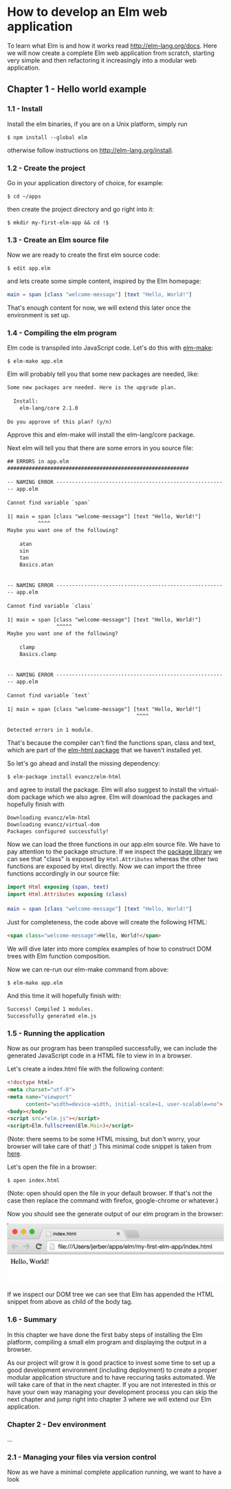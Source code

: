 # How to develop an Elm web application

To learn what Elm is and how it works read http://elm-lang.org/docs. Here we
will now create a complete Elm web application from scratch, starting very
simple and then refactoring it increasingly into a modular web application.

## Chapter 1 - Hello world example

### 1.1 - Install

Install the elm binaries, if you are on a Unix platform, simply run

    $ npm install --global elm

otherwise follow instructions on http://elm-lang.org/install.

### 1.2 - Create the project

Go in your application directory of choice, for example:

    $ cd ~/apps 

then create the project directory and go right into it:

    $ mkdir my-first-elm-app && cd !$

### 1.3 - Create an Elm source file

Now we are ready to create the first elm source code:

    $ edit app.elm

and lets create some simple content, inspired by the Elm homepage:

```Elm
main = span [class "welcome-message"] [text "Hello, World!"]
```

That's enough content for now, we will extend this later once the environment
is set up.

### 1.4 - Compiling the elm program

Elm code is transpiled into JavaScript code. Let's do this with
[elm-make](https://github.com/elm-lang/elm-make):

    $ elm-make app.elm

Elm will probably tell you that some new packages are needed, like:

```
Some new packages are needed. Here is the upgrade plan.

  Install:
    elm-lang/core 2.1.0

Do you approve of this plan? (y/n)
```

Approve this and elm-make will install the elm-lang/core package.

Next elm will tell you that there are some errors in you source file:

```
## ERRORS in app.elm ###########################################################

-- NAMING ERROR -------------------------------------------------------- app.elm

Cannot find variable `span`

1| main = span [class "welcome-message"] [text "Hello, World!"]
          ^^^^
Maybe you want one of the following?

    atan
    sin
    tan
    Basics.atan


-- NAMING ERROR -------------------------------------------------------- app.elm

Cannot find variable `class`

1| main = span [class "welcome-message"] [text "Hello, World!"]
                ^^^^^
Maybe you want one of the following?

    clamp
    Basics.clamp


-- NAMING ERROR -------------------------------------------------------- app.elm

Cannot find variable `text`

1| main = span [class "welcome-message"] [text "Hello, World!"]
                                          ^^^^

Detected errors in 1 module.
```

That's because the compiler can't find the functions span, class and text,
which are part of the [elm-html package](https://github.com/evancz/elm-html) 
that we haven't installed yet.

So let's go ahead and install the missing dependency:

    $ elm-package install evancz/elm-html

and agree to install the package. Elm will also suggest to install the
virtual-dom package which we also agree. Elm will download the packages and
hopefully finish with

```
Downloading evancz/elm-html
Downloading evancz/virtual-dom
Packages configured successfully!
```

Now we can load the three functions in our app.elm source file. We have to pay
attention to the package structure. If we inspect the
[package library](http://package.elm-lang.org/packages/evancz/elm-html/4.0.1)
we can see that "class" is exposed by `Html.Attributes` whereas the other two
functions are exposed by `Html` directly. Now we can import the three functions
accordingly in our source file:

```Elm
import Html exposing (span, text)
import Html.Attributes exposing (class)

main = span [class "welcome-message"] [text "Hello, World!"]
```

Just for completeness, the code above will create the following HTML:
```HTML
<span class="welcome-message">Hello, World!</span>
```

We will dive later into more complex examples of how to construct DOM trees
with Elm function composition.

Now we can re-run our elm-make command from above:

    $ elm-make app.elm

And this time it will hopefully finish with:

```
Success! Compiled 1 modules.
Successfully generated elm.js
```

### 1.5 - Running the application

Now as our program has been transpiled successfully, we can include the
generated JavaScript code in a HTML file to view in in a browser.

Let's create a index.html file with the following content:
```HTML
<!doctype html>
<meta charset="utf-8">
<meta name="viewport"
      content="width=device-width, initial-scale=1, user-scalable=no">
<body></body>
<script src="elm.js"></script>
<script>Elm.fullscreen(Elm.Main)</script>
```

(Note: there seems to be some HTML missing, but don't worry, your browser will
take care of that! ;) This minimal code snippet is taken from
[here](https://github.com/henrikjoreteg/hjs-webpack#html-optional-can-be-boolean-or-function).

Let's open the file in a browser:

    $ open index.html

(Note: open should open the file in your default browser. If that's not the
case then replace the command with firefox, google-chrome or whatever.)

Now you should see the generate output of our elm program in the browser:

![Browser Screenshow Hello World Example](/docs/assets/hello-world.png?raw=true)

If we inspect our DOM tree we can see that Elm has appended the HTML snippet
from above as child of the body tag.

### 1.6 - Summary

In this chapter we have done the first baby steps of installing the Elm
platform, compiling a small elm program and displaying the output in a browser.

As our project will grow it is good practice to invest some time to set up a
good development environment (including deployment) to create a proper modular
application structure and to have reccuring tasks automated. We will take care
of that in the next chapter. If you are not interested in this or have your
own way managing your development process you can skip the next chapter and
jump right into chapter 3 where we will extend our Elm application.

### Chapter 2 - Dev environment

...

### 2.1 - Managing your files via version control

Now as we have a minimal complete application running, we want to have a look





